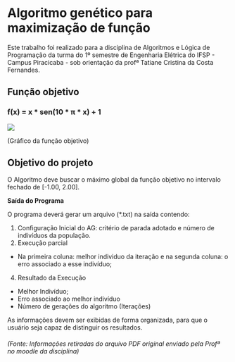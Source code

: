 Algoritmo genético para maximização de função
=============================================

Este trabalho foi realizado para a disciplina de Algoritmos e Lógica de Programação da turma do 1º semestre de Engenharia Elétrica do IFSP - Campus Piracicaba - sob orientação da profª Tatiane Cristina da Costa Fernandes.

Função objetivo
---------------

### f(x) = x * sen(10 * π * x) + 1

![](http://i.imgur.com/HP7v92r.png)

(Gráfico da função objetivo)

Objetivo do projeto
-------------------

O Algoritmo deve buscar o máximo global da função objetivo no intervalo fechado de \[-1.00, 2.00\].

**Saída do Programa**

O programa deverá gerar um arquivo (*.txt) na saída contendo:

1.  Configuração Inicial do AG: critério de parada adotado e número de indivíduos da população.
2.  Execução parcial

*   Na primeira coluna: melhor individuo da iteração e na segunda coluna: o erro associado a esse indivíduo;

4.  Resultado da Execução

*   Melhor Indivíduo;
*   Erro associado ao melhor indivíduo
*   Número de gerações do algoritmo (Iterações)

As informações devem ser exibidas de forma organizada, para que o usuário seja capaz de distinguir os resultados.

###### (Fonte: Informações retiradas do arquivo PDF original enviado pela Profª no moodle da disciplina)

